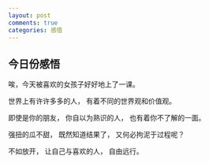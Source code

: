 ```yaml
---
layout: post
comments: true
categories: 感悟
---
```

## 今日份感悟

唉，今天被喜欢的女孩子好好地上了一课。

世界上有许许多多的人，
有着不同的世界观和价值观。

即使是你的朋友，
你自以为熟识的人，
也有着你不了解的一面。

强扭的瓜不甜，
既然知道结果了，
又何必拘泥于过程呢？

不如放开，
让自己与喜欢的人，
自由远行。
